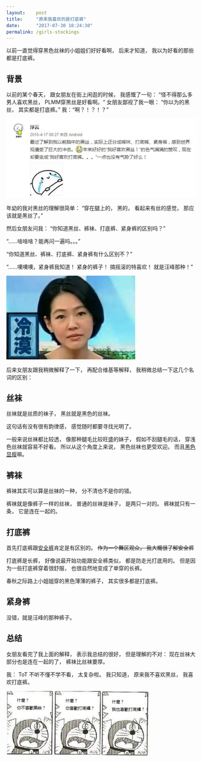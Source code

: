 ```yaml
---
layout:    post
title:     "原来我喜欢的是打底裤"
date:      "2017-07-30 18:24:30"
permalink: /girls-stockings
---
```


以前一直觉得穿黑色丝袜的小姐姐们好好看啊，
后来才知道，
我以为好看的那些都是打底裤。

<!--MORE-->

## 背景

以前的某个春天，
跟女朋友在街上闲逛的时候，
我感慨了一句：
“怪不得那么多男人喜欢黑丝，
PLMM穿黑丝是好看啊。“
女朋友鄙视了我一眼：
“你以为的黑丝，
其实都是打底裤。”
我：“啊？！？！？”

![wtf][wtf]

年幼的我对黑丝的理解很简单：
“穿在腿上的，
黑的，
看起来有丝的感觉，
那应该就是黑丝了。”

然后女朋友问我：
“你知道黑丝、裤袜、打底裤、紧身裤的区别吗？”

“……啥啥啥？能再问一遍吗。。。”

“你知道黑丝、裤袜、打底裤、紧身裤有什么区别不？”

“……噢噢噢，紧身裤我知道！
紧身的裤子！
搞摇滚的特喜欢！
就是汪峰那种！”

![cold][cold]

后来女朋友跟我稍微解释了一下，
再配合维基等解释，
我稍微总结一下这几个名词的区别：


## 丝袜

丝袜就是丝质的袜子，
黑丝就是黑色的丝袜。

这句话有没有很有韵律感，
感觉随时都要寻找光明了。

一般来说丝袜都比较透，
像那种腿毛比较旺盛的妹子，
假如不刮腿毛的话，
穿浅色丝袜就容易不好看。
所以从这个角度上来说，
黑色丝袜也更受欢迎。
而且[黑色显瘦][thin]嘛。


## 裤袜

裤袜其实可以算是丝袜的一种，
分不清也不是你的错。

裤袜就是像裤子一样的丝袜，
普通的丝袜是袜子，
是两只一对的。
裤袜就只有一条，
它是连在一起的。


## 打底裤

首先打底裤跟[安全裤][sp]肯定是有区别的。
~~作为一个舞区观众，
我大概很了解安全裤~~

打底裤是长裤，
好像说最开始功能跟安全裤类似，
都是防走光打底用的。
但是因为一些打底裤穿着很舒服，
也很自然地变成了单穿的长裤。

春秋之际路上小姐姐穿的黑色薄薄的裤子，
其实很多都是打底裤。


## 紧身裤

没错，就是汪峰的那种裤子。


## 总结

女朋友看完了我上面的解释，
表示我总结的很好，
但是理解的不对：
现在丝袜大部分也是连在一起的了，
裤袜比丝袜要厚。

我：
ToT 不听不懂不学不看，
太复杂啦。
我只知道，
原来我不喜欢黑丝，
我喜欢打底裤。

![what][what]

[wtf]: /assets/pics/stockings/wtf.jpg
[cold]: /assets/pics/cold.jpg
[thin]: https://www.zhihu.com/question/20320697
[sp]: https://zh.moegirl.org/zh-hans/%E5%AE%89%E5%85%A8%E8%A3%A4
[what]: /assets/pics/stockings/what.jpg
